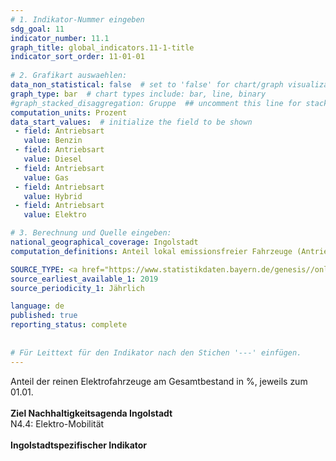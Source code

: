 ```yaml
---
# 1. Indikator-Nummer eingeben 
sdg_goal: 11 
indicator_number: 11.1
graph_title: global_indicators.11-1-title
indicator_sort_order: 11-01-01
 
# 2. Grafikart auswaehlen: 
data_non_statistical: false  # set to 'false' for chart/graph visualization 
graph_type: bar  # chart types include: bar, line, binary 
#graph_stacked_disaggregation: Gruppe  ## uncomment this line for stacked bars. eplace 'Geschlecht' with the field of aggregation. 
computation_units: Prozent 
data_start_values:  # initialize the field to be shown  
 - field: Antriebsart 
   value: Benzin 
 - field: Antriebsart 
   value: Diesel
 - field: Antriebsart 
   value: Gas 
 - field: Antriebsart 
   value: Hybrid
 - field: Antriebsart 
   value: Elektro

# 3. Berechnung und Quelle eingeben: 
national_geographical_coverage: Ingolstadt
computation_definitions: Anteil lokal emissionsfreier Fahrzeuge (Antriebsart Elektro) bei Zulassung im Verhältnis zur Zulassung von Hybrid- und Verbrennerfahrzeugen

SOURCE_TYPE: <a href="https://www.statistikdaten.bayern.de/genesis//online?operation=table&code=46251-004z&bypass=true&levelindex=0&levelid=1725550067401#abreadcrumb">Bayerisches Landesamt für Statistik</a>  # data source  
source_earliest_available_1: 2019
source_periodicity_1: Jährlich

language: de   
published: true 
reporting_status: complete
 
 
# Für Leittext für den Indikator nach den Stichen '---' einfügen. 
---
```

Anteil der reinen Elektrofahrzeuge am Gesamtbestand in %, jeweils zum 01.01.<br>
<br>
<b>Ziel Nachhaltigkeitsagenda Ingolstadt</b><br>
N4.4: Elektro-Mobilität<br>
<br>
<b>Ingolstadtspezifischer Indikator</b>
